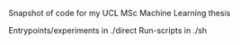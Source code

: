 
Snapshot of code for my UCL MSc Machine Learning thesis 

Entrypoints/experiments in ./direct
Run-scripts in ./sh

